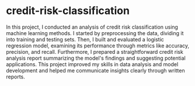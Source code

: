 # credit-risk-classification


In this project, I conducted an analysis of credit risk classification using machine learning methods. I started by preprocessing the data, dividing it into training and testing sets. Then, I built and evaluated a logistic regression model, examining its performance through metrics like accuracy, precision, and recall. Furthermore, I prepared a straightforward credit risk analysis report summarizing the model's findings and suggesting potential applications. This project improved my skills in data analysis and model development and helped me communicate insights clearly through written reports.
